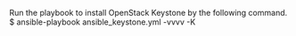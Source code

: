 Run the playbook to install OpenStack Keystone by the following command.
$ ansible-playbook ansible_keystone.yml -vvvv -K
